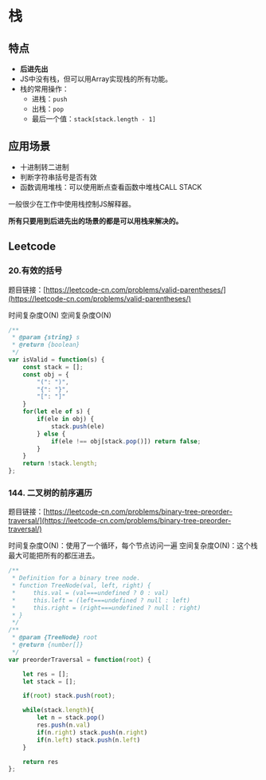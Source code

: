 # 栈

## 特点

- **后进先出**
- JS中没有栈，但可以用Array实现栈的所有功能。
- 栈的常用操作：
    - 进栈：`push`
    - 出栈：`pop`
    - 最后一个值：`stack[stack.length - 1]`


## 应用场景
- 十进制转二进制
- 判断字符串括号是否有效
- 函数调用堆栈：可以使用断点查看函数中堆栈CALL STACK

一般很少在工作中使用栈控制JS解释器。

**所有只要用到后进先出的场景的都是可以用栈来解决的。**

## Leetcode
### 20.有效的括号
题目链接：[https://leetcode-cn.com/problems/valid-parentheses/](https://leetcode-cn.com/problems/valid-parentheses/)

时间复杂度O(N)
空间复杂度O(N)

```js
/**
 * @param {string} s
 * @return {boolean}
 */
var isValid = function(s) {
    const stack = [];
    const obj = {
        "(": ")",
        "{": "}",
        "[": "]"
    }
    for(let ele of s) {
        if(ele in obj) {
            stack.push(ele)
        } else {
            if(ele !== obj[stack.pop()]) return false; 
        }
    }
    return !stack.length;
};
```

### 144. 二叉树的前序遍历
题目链接：[https://leetcode-cn.com/problems/binary-tree-preorder-traversal/](https://leetcode-cn.com/problems/binary-tree-preorder-traversal/)

时间复杂度O(N)：使用了一个循环，每个节点访问一遍
空间复杂度O(N)：这个栈最大可能把所有的都压进去。

```js
/**
 * Definition for a binary tree node.
 * function TreeNode(val, left, right) {
 *     this.val = (val===undefined ? 0 : val)
 *     this.left = (left===undefined ? null : left)
 *     this.right = (right===undefined ? null : right)
 * }
 */
/**
 * @param {TreeNode} root
 * @return {number[]}
 */
var preorderTraversal = function(root) {

    let res = [];
    let stack = [];

    if(root) stack.push(root);

    while(stack.length){
        let n = stack.pop()
        res.push(n.val)
        if(n.right) stack.push(n.right)
        if(n.left) stack.push(n.left)
    }

    return res
};
```